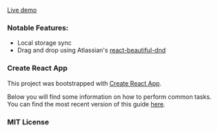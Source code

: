 [Live demo](http://trello-clone.s3-website-us-east-1.amazonaws.com/)

### Notable Features:

- Local storage sync
- Drag and drop using Atlassian's [react-beautiful-dnd](https://github.com/atlassian/react-beautiful-dnd)

### Create React App

This project was bootstrapped with [Create React App](https://github.com/facebookincubator/create-react-app).

Below you will find some information on how to perform common tasks.<br>
You can find the most recent version of this guide [here](https://github.com/facebookincubator/create-react-app/blob/master/packages/react-scripts/template/README.md).

### MIT License

